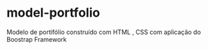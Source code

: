 # model-portfolio

Modelo de portifólio construído com HTML , CSS com aplicação do Boostrap Framework 
